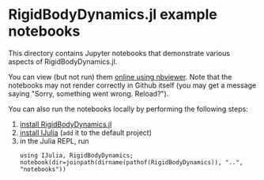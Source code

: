 # RigidBodyDynamics.jl example notebooks

This directory contains Jupyter notebooks that demonstrate various aspects of RigidBodyDynamics.jl.

You can view (but not run) them [online using nbviewer](http://nbviewer.jupyter.org/github/JuliaRobotics/RigidBodyDynamics.jl/tree/master/notebooks/). Note that the notebooks may not render correctly in Github itself (you may get a message saying "Sorry, something went wrong. Reload?").

You can also run the notebooks locally by performing the following steps:

1. [install RigidBodyDynamics.jl](http://www.juliarobotics.org/RigidBodyDynamics.jl/stable/#Installation-1)
2. [install IJulia](https://github.com/JuliaLang/IJulia.jl) (`add` it to the default project)
3. in the Julia REPL, run
   ```
   using IJulia, RigidBodyDynamics; notebook(dir=joinpath(dirname(pathof(RigidBodyDynamics)), "..", "notebooks"))
   ```
